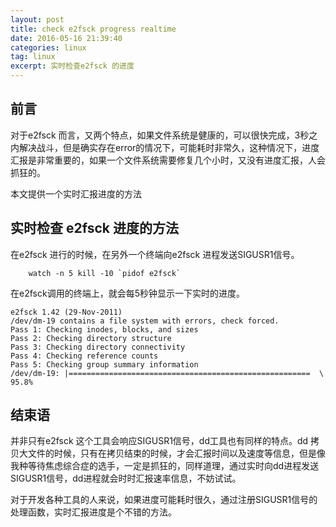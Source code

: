 ```yaml
---
layout: post
title: check e2fsck progress realtime
date: 2016-05-16 21:39:40
categories: linux
tag: linux
excerpt: 实时检查e2fsck 的进度
---
```


## 前言

对于e2fsck 而言，又两个特点，如果文件系统是健康的，可以很快完成，3秒之内解决战斗，但是确实存在error的情况下，可能耗时非常久，这种情况下，进度汇报是非常重要的，如果一个文件系统需要修复几个小时，又没有进度汇报，人会抓狂的。

本文提供一个实时汇报进度的方法

## 实时检查 e2fsck 进度的方法

在e2fsck 进行的时候，在另外一个终端向e2fsck 进程发送SIGUSR1信号。

```
    watch -n 5 kill -10 `pidof e2fsck`
```

在e2fsck调用的终端上，就会每5秒钟显示一下实时的进度。

```
e2fsck 1.42 (29-Nov-2011)
/dev/dm-19 contains a file system with errors, check forced.
Pass 1: Checking inodes, blocks, and sizes
Pass 2: Checking directory structure                                           
Pass 3: Checking directory connectivity                                        
Pass 4: Checking reference counts                                              
Pass 5: Checking group summary information                                     
/dev/dm-19: |======================================================  \ 95.8%   
```


## 结束语

并非只有e2fsck 这个工具会响应SIGUSR1信号，dd工具也有同样的特点。dd 拷贝大文件的时候，只有在拷贝结束的时候，才会汇报时间以及速度等信息，但是像我种等待焦虑综合症的选手，一定是抓狂的，同样道理，通过实时向dd进程发送 SIGUSR1信号，dd进程就会时时汇报速率信息，不妨试试。

对于开发各种工具的人来说，如果进度可能耗时很久，通过注册SIGUSR1信号的处理函数，实时汇报进度是个不错的方法。

